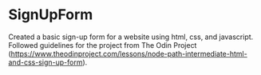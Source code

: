 # SignUpForm
Created a basic sign-up form for a website using html, css, and javascript. Followed guidelines for the project from The Odin Project (https://www.theodinproject.com/lessons/node-path-intermediate-html-and-css-sign-up-form).
